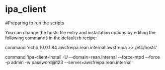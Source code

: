 # ipa_client
#Preparing to run the scripts

You can change the hosts file entry and installation options by editing the following commands in the default.rb recipe:

command 'echo 10.0.1.84 awsfreipa.rean.internal awsfreipa >> /etc/hosts'

command 'ipa-client-install -U --domain=rean.internal --force-ntpd  --force -p admin -w password@123 --server=awsfreipa.rean.internal'
